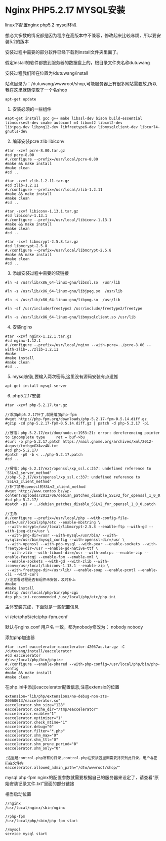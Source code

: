 # Nginx PHP5.2.17 MYSQL安装

linux下配置nginx php5.2 mysql环境

想必大多数的情况都是因为程序在高版本中不兼容，修改起来比较麻烦，所以要安装5.2的版本

安装过程中需要的部分软件已经下载到install文件夹里面了。

假定install的软件都放到服务器的数据盘上的，根目录文件夹名称dutuwang

安装过程我们所在位置为/dutuwang/install

站点目录为：/dutuwang/wwwroot/shop,可能服务器上有很多网站需要放,所以我在这里就随便取了一个名shop

```
apt-get update
```

1. 安装必须的一些组件
```
#apt-get install gcc g++ make libssl-dev bison build-essential libncurses5-dev cmake autoconf m4 libxml2 libxml2-dev
libjpeg-dev libpng12-dev libfreetype6-dev libmysqlclient-dev libcurl4-gnutls-dev
```

2. 编译安装pcre zlib libiconv

```
#tar -xzvf pcre-8.00.tar.gz
#cd pcre-8.00
#./configure --prefix=/usr/local/pcre-8.00
#make && make install
#make clean
#cd ..

#tar -xzvf zlib-1.2.11.tar.gz
#cd zlib-1.2.11
#./configure --prefix=/usr/local/zlib-1.2.11
#make && make install
#make clean
#cd ..

#tar -zxvf libiconv-1.13.1.tar.gz
#cd libiconv-1.13.1
#./configure --prefix=/usr/local/libiconv-1.13.1
#make && make install
#make clean
#cd ..

#tar -zxvf libmcrypt-2.5.8.tar.gz  
#cd libmcrypt-2.5.8
#./configure --prefix=/usr/local/libmcrypt-2.5.8
#make && make install
#make clean
#cd ..
```

3. 添加安装过程中需要的软链接

```
#ln -s /usr/lib/x86_64-linux-gnu/libssl.so  /usr/lib

#ln -s /usr/lib/x86_64-linux-gnu/libjpeg.so  /usr/lib

#ln -s /usr/lib/x86_64-linux-gnu/libpng.so  /usr/lib

#ln -sf /usr/include/freetype2 /usr/include/freetype2/freetype

#ln -s /usr/lib/x86_64-linux-gnu/libmysqlclient.so /usr/lib

```

4. 安装nginx

```
#tar -xzvf nginx-1.12.1.tar.gz
#cd nginx-1.12.1
#./configure --prefix=/usr/local/nginx --with-pcre=../pcre-8.00 --with-zlib=../zlib-1.2.11
#make
#make install
#make clean
#cd ..

```

5. mysql安装,要输入两次密码,这里没有源码安装有点遗憾

```
apt-get install mysql-server
```

6. php5.2.17安装

```
#tar -xzvf php-5.2.17.tar.gz

//添加php5.2.17补丁,就是增加php-fpm
#wget http://php-fpm.org/downloads/php-5.2.17-fpm-0.5.14.diff.gz
#gzip -cd php-5.2.17-fpm-0.5.14.diff.gz | patch -d php-5.2.17 -p1

//报错：php-5.2.17/ext/dom/node.c:1953:21: error: dereferencing pointer to incomplete type     ret = buf->bu
#curl -o php-5.2.17.patch https://mail.gnome.org/archives/xml/2012-August/txtbgxGXAvz4N.txt
#cd php-5.2.17/
#patch -p0 -b < ../php-5.2.17.patch
#cd ..

//报错：php-5.2.17/ext/openssl/xp_ssl.c:357: undefined reference to `SSLv2_server_method'
//php-5.2.17/ext/openssl/xp_ssl.c:337: undefined reference to `SSLv2_client_method'
//补丁禁用openssl的SSLv2_client_method
#wget http://www.centos.bz/wp-content/uploads/2012/06/debian_patches_disable_SSLv2_for_openssl_1_0_0.patch
#cd php-5.2.17/
#patch -p1 < ../debian_patches_disable_SSLv2_for_openssl_1_0_0.patch

//主角
#./configure --prefix=/usr/local/php --with-config-file-path=/usr/local/php/etc --enable-mbstring \
 --with-mcrypt=/usr/local/libmcrypt-2.5.8 --enable-ftp --with-gd --with-jpeg-dir=/usr \
 --with-png-dir=/usr --with-mysql=/usr/bin/ --with-mysqli=/usr/bin/mysql_config --with-openssl-dir=/usr \
 --with-openssl --with-pdo-mysql --with-pear --enable-sockets --with-freetype-dir=/usr --enable-gd-native-ttf \
 --with-zlib --with-libxml-dir=/usr --with-xmlrpc --enable-zip --enable-fastcgi --enable-fpm --enable-xml \
 --enable-sockets --with-gd --with-zlib --with-iconv=/usr/local/libiconv-1.13.1 --enable-zip \
 --with-freetype-dir=/usr/lib/ --enable-soap --enable-pcntl --enable-cli --with-curl
//注意看过程是否有组件未安装，及时补上
#make
#make install
#strip /usr/local/php/bin/php-cgi
#cp php.ini-recommended /usr/local/php/etc/php.ini

```

主体安装完成，下面就是一些配置信息

vi /etc/php5/etc/php-fpm.conf
<!-- <value name="user"></value> -->
<!-- <value name="group">nobody</value> -->  
默认与nginx.conf 用户名 一致，都为nobody修改为：
<value name="user">nobody</value>
<value name="group">nobody</value>

添加php加速器

```
#tar -xzvf eaccelerator-eaccelerator-42067ac.tar.gz -C /dutuwang/install/eaccelerator
#cd eaccelerator
#/usr/local/php/bin/phpize
#./configure --enable-shared --with-php-config=/usr/local/php/bin/php-config
#make && make install
#make clean

```

在php.ini中添加eaccelerator配置信息,注意extensio的位置

```
extension="lib/php/extensions/no-debug-non-zts-20060613/eaccelerator.so"
eaccelerator.shm_size="128"
eaccelerator.cache_dir="/tmp/eaccelerator"
eaccelerator.enable="1"
eaccelerator.optimizer="1"
eaccelerator.check_mtime="1"
eaccelerator.debug="0"
eaccelerator.filter="*.php"
eaccelerator.shm_max="0"
eaccelerator.shm_ttl="0"
eaccelerator.shm_prune_period="0"
eaccelerator.shm_only="0"

;这里是control.php所有的目录,control.php在安装包里面需要拷贝到此目录，用户与密码在文件内
eaccelerator.allowed_admin_path="/dtw/wwwroot/shop/"
```


mysql php-fpm nginx的配置参数就需要根据自己的服务器来设定了，请查看“原始安装记录文件.txt”里面的部分链接


相当启动位置
```
//nginx
/usr/local/nginx/sbin/nginx

//php-fpm
/usr/local/php/sbin/php-fpm start

//mysql
service mysql start

```


